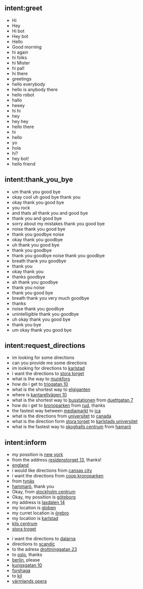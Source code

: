 ## intent:greet
- Hi
- Hey
- Hi bot
- Hey bot
- Hello
- Good morning
- hi again
- hi folks
- hi Mister
- hi pal!
- hi there
- greetings
- hello everybody
- hello is anybody there
- hello robot
- hallo
- heeey
- hi hi
- hey
- hey hey
- hello there
- hi
- hello
- yo
- hola
- hi?
- hey bot!
- hello friend

## intent:thank_you_bye
- um thank you good bye
- okay cool uh good bye thank you
- okay thank you good bye
- you rock
- and thats all thank you and good bye
- thank you and good bye
- sorry about my mistakes thank you good bye
- noise thank you good bye
- thank you goodbye noise
- okay thank you goodbye
- uh thank you good bye
- thank you goodbye
- thank you goodbye noise thank you goodbye
- breath thank you goodbye
- thank you
- okay thank you
- thanks goodbye
- ah thank you goodbye
- thank you noise
- thank you good bye
- breath thank you very much goodbye
- thanks
- noise thank you goodbye
- unintelligible thank you goodbye
- uh okay thank you good bye
- thank you bye
- um okay thank you good bye

## intent:request_directions
- im looking for some directions
- can you provide me some directions
- im looking for directions to [karlstad](to_location)
- i want the directions to [stora torget](to_location)
- what is the way to [munkfors](to_location)
- how do i get to [triogatan 10](to_location)
- what is the shortest way to [elgiganten](to_location)
- where is [kantarellvägen 10](to_location)
- what is the shortest way to [busstationen](to_location) from [duettgatan 7](from_location)
- how do i get to [kronoparken](to_location) from [rud](from_location), thanks
- the fastest way between [mediamarkt](from_location) to [ica](to_location)
- what is the directions from [universitet](from_location) to [canada](to_location) 
- what is the direction form [stora torget](from_location) to [karlstads universitet](to_location)
- what is the fastest way to [skoghalls centrum](to_location) from [hamarö](to_location)

## intent:inform
<!-- Here is the training data when user provide from_location -->
- my possition is [new york](from_location)
- from the address [residenstorget 13](from_location), thanks!
- [england](from_location)
- i would like directions from [cansas city](from_location)
- i want the directions from [coop kronoparken](from_location)
- from [tynäs](from_location)
- [hammarö](from_location), thank you
- Okay, from [stockholm centrum](from_location)
- Okay, my possition is [göteborg](from_location)
- my address is [laxdalen 14](from_location)
- my location is [globen](from_location)
- my curret location is [örebro](from_location)
- my location is [karlstad](from_location)
- [kils centrum](from_location)
- [stora troget](from_location)


<!-- Here is the training data when user provide to_location -->
- i want the directions to [dalarna](to_location)
- directions to [scandic](to_location)
- to the adress [drottninggatan 23](to_location)
- to [oslo](to_location), thanks
- [berlin](to_location), please
- [kungsgatan 10](to_location)
- [forshaga](to_location)
- to [kil](to_location) 
- [värmlands opera](to_location)
